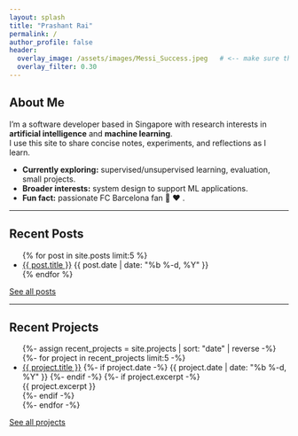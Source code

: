 ```yaml
---
layout: splash
title: "Prashant Rai"
permalink: /
author_profile: false
header:
  overlay_image: /assets/images/Messi_Success.jpeg   # <-- make sure this file exists
  overlay_filter: 0.30
---
```



## About Me
I’m a software developer based in Singapore with research interests in **artificial intelligence** and **machine learning**.  
I use this site to share concise notes, experiments, and reflections as I learn.  

- **Currently exploring:** supervised/unsupervised learning, evaluation, small projects.  
- **Broader interests:** system design to support ML applications.  
- **Fun fact:** passionate FC Barcelona fan :blue_heart: :heart: .

---

## Recent Posts
<ul>
{% for post in site.posts limit:5 %}
  <li>
    <a href="{{ post.url | relative_url }}">{{ post.title }}</a>
    <span class="page__meta">{{ post.date | date: "%b %-d, %Y" }}</span>
  </li>
{% endfor %}
</ul>
<p><a class="btn" href="/blog/">See all posts</a></p>

---

## Recent Projects
<ul>
{%- assign recent_projects = site.projects | sort: "date" | reverse -%}
{%- for project in recent_projects limit:5 -%}
  <li>
    <a href="{{ project.url | relative_url }}">{{ project.title }}</a>
    {%- if project.date -%}
      <span class="page__meta">{{ project.date | date: "%b %-d, %Y" }}</span>
    {%- endif -%}
    {%- if project.excerpt -%}
      <div class="archive__item-excerpt">{{ project.excerpt }}</div>
    {%- endif -%}
  </li>
{%- endfor -%}
</ul>
<p><a class="btn" href="/projects/">See all projects</a></p>
